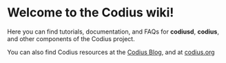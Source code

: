# Welcome to the Codius wiki!

Here you can find tutorials, documentation, and FAQs for **codiusd**, **codius**, and other components of the Codius project.

You can also find Codius resources at the [Codius Blog](https://medium.com/codius), and at [codius.org](https://medium.com/codius)